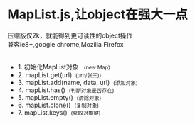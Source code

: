 
# MapList.js,让object在强大一点

<div>压缩版仅2k，就能得到更可读性的object操作</div>
<div>兼容ie8+,google chrome,Mozilla Firefox</div>
<br>
<ul>
	<li>1. 初始化MapList对象 &nbsp;&nbsp;<small>(new Map)</small></li>
	<li>2. mapList.get(url)&nbsp;&nbsp;<small>(url:/张三))</small></li>
	<li>3. mapList.add(name, data, url)&nbsp;&nbsp;<small>(添加对象)</small></li>
	<li>4. mapList.has()&nbsp;&nbsp;<small>(判断对象是否存在)</small></li>
	<li>5. mapList.empty()&nbsp;&nbsp;<small>(清除对象)</small></li>
	<li>6. mapList.clone()&nbsp;&nbsp;<small>(复制对象)</small></li>
	<li>7. mapList.keys()&nbsp;&nbsp;<small>(获取对象键)</small></li>
</ul>
